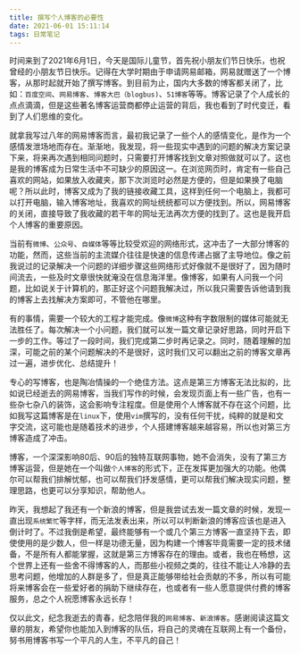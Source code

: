 ```yaml
---
title: 撰写个人博客的必要性
date: 2021-06-01 15:11:14
tags: 日常笔记
---
```


时间来到了2021年6月1日，今天是国际儿童节，首先祝小朋友们节日快乐，也祝曾经的小朋友节日快乐。记得在大学时期由于申请网易邮箱，网易就赠送了一个博客，从那时起就开始了撰写博客。到目前为止，国内大多数的博客都关闭了，比如：`百度空间`、`网易博客`、`博客大巴（blogbus)`、`51博客`等等。博客记录了个人成长的点点滴滴，但是这些著名博客运营商都停止运营的背后，我也看到了时代变迁，看到了人们思维的变化。

<!--more-->

就拿我写过八年的网易博客而言，最初我记录了一些个人的感情变化，是作为一个感情发泄场地而存在。渐渐地，我发现，将一些现实中遇到的问题的解决方案记录下来，将来再次遇到相同问题时，只需要打开博客找到文章对照做就可以了。这也是我的博客成为日常生活中不可缺少的原因这一。在浏览网页时，肯定有一些自己喜欢的网站，如果放入收藏夹，那下次浏览时必然是方便的，但是如果换了电脑呢？所以此时，博客又成为了我的链接收藏工具，这样到任何一个电脑上，我都可以打开电脑，输入博客地址，我喜欢的网址统统都可以方便找到。所以，网易博客的关闭，直接导致了我收藏的若干年的网址无法再次方便的找到了。这也是我开启个人博客的重要原因。

当前有`微博`、`公众号`、`自媒体`等等比较受欢迎的网络形式，这冲击了一大部分博客的功能，然而，这些当前的主流媒介往往是快速的信息传递占据了主导地位。像之前我说过的记录解决一个问题的详细步骤这些网络形式好像就不是很好了，因为随时间流去，一些及时文章很快就淹没在信息海洋里。像博客，如果有人问我一个问题，比如说关于计算机的，那正好这个问题我解决过，所以我只需要告诉他请到我的博客上去找解决方案即可，不管他在哪里。

有的事情，需要一个较大的工程才能完成。像`微博`这种有字数限制的媒体可能就无法胜任了。每次解决一个小问题，我们就可以发一篇文章记录好思路，同时开启下一步的工作。等过了一段时间，我们完成第二步时再记录之。同时，随着理解的加深，可能之前的某个问题解决的不是很好，这时我们又可以翻出之前的博客文章再过一遍，进步优化、总结提升！

专心的写博客，也是陶冶情操的一个绝佳方法。这点是第三方博客无法比拟的，比如说已经逝去的网易博客，当我们写作的时候，会发现页面上有一些广告，也有一些杂七杂八的装饰，这会影响专注程度。但是使用个人博客就不存在这个问题，比如我写这篇博客是在`linux`下，使用`vim`撰写的，没有任何干扰，纯粹的就是和文字交流，这可能也是随着技术的进步，个人搭建博客越来越容易，所以也对第三方博客造成了冲击。

博客，一个深深影响80后、90后的独特互联网事物，她不会消失，没有了第三方博客运营，但是她在一个叫做`个人博客`的形式下，正在发挥更加强大的功能。他偶尔可以帮我们排解忧郁，也可以帮我们抒发感情，更可以帮我们解决现实问题，整理思路，也更可以分享知识，帮助他人。

昨天，我想起了我还有一个新浪的博客，但是我尝试去发一篇文章的时候，发现一直出现`系统繁忙`等字样，而无法发表出来，所以可以判断新浪的博客应该也是进入倒计时了。不过我倒是希望，最终能够有一个或几个第三方博客一直坚持下去，即使使用的是少数人，但一样是功德无量，因为构建一个博客毕竟需要一定的技术储备，不是所有人都能掌握，这就是第三方博客存在的理由。或者，我也在畅想，这个世界上还有一些舍不得博客的人，而那些小视频之类的，往往不能让人冷静的去思考问题，他增加的人群是多了，但是真正能够带给社会贡献的不多，所以有可能将来博客会在一些爱好者的捐助下继续存在，也或者有一些人愿意提供付费的博客服务，总之个人祝愿博客永远长存！

仅以此文，纪念我逝去的青春，纪念陪伴我的`网易博客`、`新浪博客`。感谢阅读这篇文章的朋友，希望你也能加入到博客的队伍，将自己的灵魂在互联网上有一个备份，努书用博客书写一个平凡的人生，不平凡的自己！
